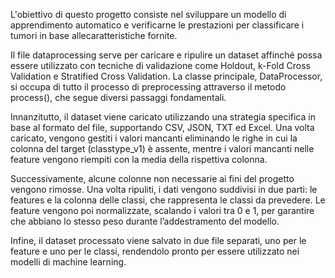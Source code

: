 L'obiettivo di questo progetto consiste nel sviluppare un modello di apprendimento automatico e verificarne le prestazioni per classificare i tumori in base allecaratteristiche fornite.

Il file dataprocessing serve per caricare e ripulire un dataset affinché possa essere utilizzato con tecniche di validazione come Holdout, k-Fold Cross Validation e Stratified Cross Validation. La classe principale, DataProcessor, si occupa di tutto il processo di preprocessing attraverso il metodo process(), che segue diversi passaggi fondamentali.

Innanzitutto, il dataset viene caricato utilizzando una strategia specifica in base al formato del file, supportando CSV, JSON, TXT ed Excel. Una volta caricato, vengono gestiti i valori mancanti eliminando le righe in cui la colonna del target (classtype_v1) è assente, mentre i valori mancanti nelle feature vengono riempiti con la media della rispettiva colonna.

Successivamente, alcune colonne non necessarie ai fini del progetto vengono rimosse. Una volta ripuliti, i dati vengono suddivisi in due parti: le features e la colonna delle classi, che rappresenta le classi da prevedere. Le feature vengono poi normalizzate, scalando i valori tra 0 e 1, per garantire che abbiano lo stesso peso durante l’addestramento del modello.

Infine, il dataset processato viene salvato in due file separati, uno per le feature e uno per le classi, rendendolo pronto per essere utilizzato nei modelli di machine learning.